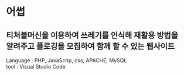 어썹
=============
티처블머신을 이용하여 쓰레기를 인식해 재활용 방법을<br>
알려주고 플로깅을 모집하여 함께 할 수 있는 웹사이트
-------------

Language  :  PHP, JavaScrip, css, APACHE, MySQL <br>
tool  :  Visual Studio Code
